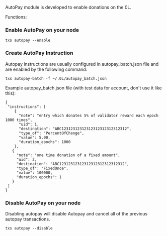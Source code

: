 AutoPay module is developed to enable donations on the 0L. 

Functions: 

### Enable AutoPay on your node

```
txs autopay --enable
```


### Create AutoPay Instruction

Autopay instructions are usually configured in autopay_batch.json file and are enabled by the following command:

```
txs autopay-batch -f ~/.0L/autopay_batch.json 
```

Example autopay_batch.json file (with test data for account, don't use it like this):

```
{
 "instructions": [
    {
      "note": "entry which donates 5% of validator reward each epoch 1000 times",
      "uid": 1,
      "destination": "ABC12312312312312312312312312312",
      "type_of": "PercentOfChange",
      "value": 5.00,
      "duration_epochs": 1000
    },
   {
     "note": "one time donation of a fixed amount",
     "uid": 2,
     "destination": "ABC12312312312312312312312312312",
     "type_of": "FixedOnce",
     "value": 100000,
     "duration_epochs": 1
   }
 ]
}
```



### Disable AutoPay on your node

Disabling autopay will disable Autopay and cancel all of the previous autopay transactions.   

```
txs autopay --disable
```
